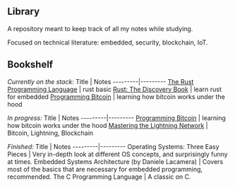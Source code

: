 ## Library

A repository meant to keep track of all my notes while studying. 

Focused on technical literature: embedded, security, blockchain, IoT.

## Bookshelf

_Currently on the stack:_
Title |  Notes
---------|---------
[The Rust Programming Language](https://doc.rust-lang.org/book/title-page.html) | rust basic
[Rust: The Discovery Book](https://docs.rust-embedded.org/discovery/index.html) | learn rust for embedded
[Programming Bitcoin](https://www.amazon.com/Programming-Bitcoin-Learn-Program-Scratch/dp/1492031496) | learning how bitcoin works under the hood

_In progress:_
Title |  Notes
---------|---------
[Programming Bitcoin](https://www.amazon.com/Programming-Bitcoin-Learn-Program-Scratch/dp/1492031496) | learning how bitcoin works under the hood
[Mastering the Lightning Network](https://github.com/lnbook/lnbook) | Bitcoin, Lightning, Blockchain

_Finished:_
Title |  Notes
---------|---------
 Operating Systems: Three Easy Pieces | Very in-depth look at different OS concepts, and surprisingly funny at times.
 Embedded Systems Architecture (by Daniele Lacamera) | Covers most of the basics that are necessary for embedded programming, recommended. 
 The C Programming Language | A classic on C. 
 